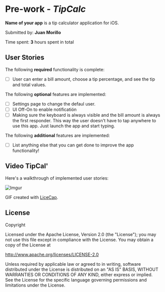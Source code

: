 # 
# Pre-work - *TipCalc*

**Name of your app** is a tip calculator application for iOS.

Submitted by: **Juan Morillo**

Time spent: **3** hours spent in total

## User Stories

The following **required** functionality is complete:

* [ ] User can enter a bill amount, choose a tip percentage, and see the tip and total values.

The following **optional** features are implemented:
* [ ] Settings page to change the defaul user.
* [ ] UI Off-On to enable notificatión
* [ ] Making sure the keyboard is always visible and the bill amount is always the first responder. This way the user doesn't have to tap anywhere to use this app. Just launch the app and start typing.

The following **additional** features are implemented:

- [ ] List anything else that you can get done to improve the app functionality!

## Video TipCal' 

Here's a walkthrough of implemented user stories:

![Imgur](http://i.imgur.com/KqmyiGK.gif)

GIF created with [LiceCap](http://www.cockos.com/licecap/).

## License

Copyright 

Licensed under the Apache License, Version 2.0 (the "License");
you may not use this file except in compliance with the License.
You may obtain a copy of the License at

http://www.apache.org/licenses/LICENSE-2.0

Unless required by applicable law or agreed to in writing, software
distributed under the License is distributed on an "AS IS" BASIS,
WITHOUT WARRANTIES OR CONDITIONS OF ANY KIND, either express or implied.
See the License for the specific language governing permissions and
limitations under the License.
